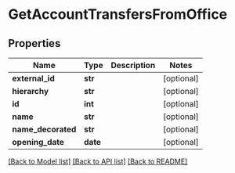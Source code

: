 # GetAccountTransfersFromOffice

## Properties
Name | Type | Description | Notes
------------ | ------------- | ------------- | -------------
**external_id** | **str** |  | [optional] 
**hierarchy** | **str** |  | [optional] 
**id** | **int** |  | [optional] 
**name** | **str** |  | [optional] 
**name_decorated** | **str** |  | [optional] 
**opening_date** | **date** |  | [optional] 

[[Back to Model list]](../README.md#documentation-for-models) [[Back to API list]](../README.md#documentation-for-api-endpoints) [[Back to README]](../README.md)

